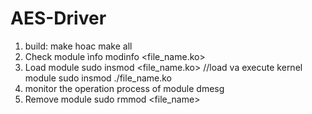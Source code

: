 # AES-Driver

1. build: make hoac make all
2. Check module ìnfo
modinfo <file_name.ko>
3. Load module
sudo insmod <file_name.ko>
//load va execute kernel module
sudo insmod ./file_name.ko
4. monitor the operation process of module
dmesg
6. Remove module 
sudo rmmod <file_name>
